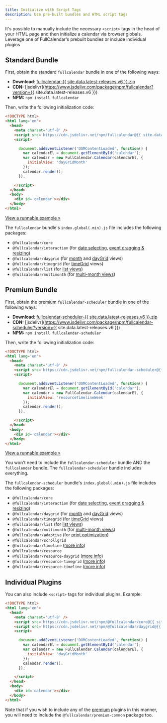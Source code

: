 ```yaml
---
title: Initialize with Script Tags
description: Use pre-built bundles and HTML script tags
---
```


It's possible to manually include the necessary `<script>` tags in the head of your HTML page and then initialize a calendar via browser globals. Leverage one of FullCalendar's prebuilt bundles or include individual plugins


## Standard Bundle

First, obtain the standard `fullcalendar` bundle in one of the following ways:

- **Download**: <a href='{{ site.fullcalendar_repo }}/releases/download/v{{ site.data.latest-releases.v6 }}/fullcalendar-{{ site.data.latest-releases.v6 }}.zip'>fullcalendar-{{ site.data.latest-releases.v6 }}.zip</a>
- **CDN:** [jsdelivr](https://www.jsdelivr.com/package/npm/fullcalendar?version={{ site.data.latest-releases.v6 }})
- **NPM:** `npm install fullcalendar`

Then, write the following initialization code:

```html
<!DOCTYPE html>
<html lang='en'>
  <head>
    <meta charset='utf-8' />
    <script src='https://cdn.jsdelivr.net/npm/fullcalendar@{{ site.data.latest-releases.v6 }}/index.global.min.js'></script>
    <script>

      document.addEventListener('DOMContentLoaded', function() {
        var calendarEl = document.getElementById('calendar');
        var calendar = new FullCalendar.Calendar(calendarEl, {
          initialView: 'dayGridMonth'
        });
        calendar.render();
      });

    </script>
  </head>
  <body>
    <div id='calendar'></div>
  </body>
</html>
```

[View a runnable example &raquo;](initialize-globals-demo)

The `fullcalendar` bundle's `index.global(.min).js` file includes the following packages:

- `@fullcalendar/core`
- `@fullcalendar/interaction` (for [date selecting](date-clicking-selecting), [event dragging & resizing](event-dragging-resizing))
- `@fullcalendar/daygrid` (for [month](month-view) and [dayGrid](daygrid-view) views)
- `@fullcalendar/timegrid` (for [timeGrid](timegrid-view) views)
- `@fullcalendar/list` (for [list views](list-view))
- `@fullcalendar/multimonth` (for [multi-month views](multimonth-grid))


## Premium Bundle

First, obtain the premium `fullcalendar-scheduler` bundle in one of the following ways:

- **Download**: <a href='{{ site.fullcalendar_premium_repo }}/releases/download/v{{ site.data.latest-releases.v6 }}/fullcalendar-scheduler-{{ site.data.latest-releases.v6 }}.zip'>fullcalendar-scheduler-{{ site.data.latest-releases.v6 }}.zip</a>
- **CDN:** [jsdelivr](https://www.jsdelivr.com/package/npm/fullcalendar-scheduler?version={{ site.data.latest-releases.v6 }})
- **NPM:** `npm install fullcalendar-scheduler`

Then, write the following initialization code:

```html
<!DOCTYPE html>
<html lang='en'>
  <head>
    <meta charset='utf-8' />
    <script src='https://cdn.jsdelivr.net/npm/fullcalendar-scheduler@{{ site.data.latest-releases.v6 }}/index.global.min.js'></script>
    <script>

      document.addEventListener('DOMContentLoaded', function() {
        var calendarEl = document.getElementById('calendar');
        var calendar = new FullCalendar.Calendar(calendarEl, {
          initialView: 'resourceTimelineWeek'
        });
        calendar.render();
      });

    </script>
  </head>
  <body>
    <div id='calendar'></div>
  </body>
</html>
```

[View a runnable example &raquo;](timeline-standard-view-demo)

You won't need to include the `fullcalendar-scheduler` bundle AND the `fullcalendar` bundle. The `fullcalendar-scheduler` bundle includes everything.

The `fullcalendar-scheduler` bundle's `index.global(.min).js` file includes the following packages:

- `@fullcalendar/core`
- `@fullcalendar/interaction` (for [date selecting](date-clicking-selecting), [event dragging & resizing](event-dragging-resizing))
- `@fullcalendar/daygrid` (for [month](month-view) and [dayGrid](daygrid-view) views)
- `@fullcalendar/timegrid` (for [timeGrid](timegrid-view) views)
- `@fullcalendar/list` (for [list views](list-view))
- `@fullcalendar/multimonth` (for [multi-month views](multimonth-grid))
- `@fullcalendar/adaptive` (for [print optimization](print))
- `@fullcalendar/scrollgrid`
- `@fullcalendar/timeline` ([more info](timeline-view-no-resources))
- `@fullcalendar/resource`
- `@fullcalendar/resource-daygrid` ([more info](resource-daygrid-view))
- `@fullcalendar/resource-timegrid` ([more info](vertical-resource-view))
- `@fullcalendar/resource-timeline` ([more info](timeline-view))


## Individual Plugins

You can also include `<script>` tags for individual plugins. Example:

```html
<!DOCTYPE html>
<html lang='en'>
  <head>
    <meta charset='utf-8' />
    <script src='https://cdn.jsdelivr.net/npm/@fullcalendar/core@{{ site.data.latest-releases.v6 }}/index.global.min.js'></script>
    <script src='https://cdn.jsdelivr.net/npm/@fullcalendar/daygrid@{{ site.data.latest-releases.v6 }}/index.global.min.js'></script>
    <script>

      document.addEventListener('DOMContentLoaded', function() {
        var calendarEl = document.getElementById('calendar');
        var calendar = new FullCalendar.Calendar(calendarEl, {
          initialView: 'dayGridMonth'
        });
        calendar.render();
      });

    </script>
  </head>
  <body>
    <div id='calendar'></div>
  </body>
</html>
```

Note that if you wish to include any of the [premium](https://fullcalendar.io/pricing) plugins in this manner, you will need to include the `@fullcalendar/premium-common` package too.

